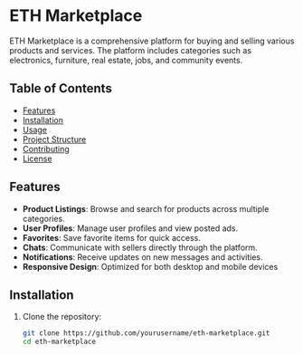 # ETH Marketplace

ETH Marketplace is a comprehensive platform for buying and selling various products and services. The platform includes categories such as electronics, furniture, real estate, jobs, and community events.

## Table of Contents

- [Features](#features)
- [Installation](#installation)
- [Usage](#usage)
- [Project Structure](#project-structure)
- [Contributing](#contributing)
- [License](#license)

## Features

- **Product Listings**: Browse and search for products across multiple categories.
- **User Profiles**: Manage user profiles and view posted ads.
- **Favorites**: Save favorite items for quick access.
- **Chats**: Communicate with sellers directly through the platform.
- **Notifications**: Receive updates on new messages and activities.
- **Responsive Design**: Optimized for both desktop and mobile devices

## Installation

1. Clone the repository:
   ```sh
   git clone https://github.com/yourusername/eth-marketplace.git
   cd eth-marketplace
   ```
